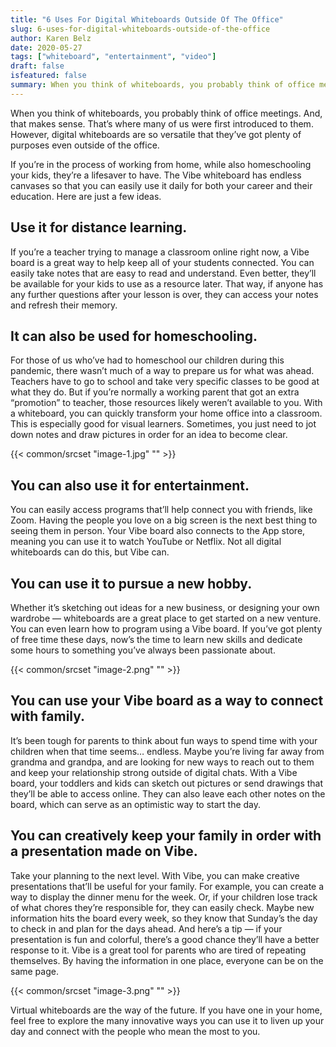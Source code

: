 ```yaml
---
title: "6 Uses For Digital Whiteboards Outside Of The Office"
slug: 6-uses-for-digital-whiteboards-outside-of-the-office
author: Karen Belz
date: 2020-05-27
tags: ["whiteboard", "entertainment", "video"]
draft: false
isfeatured: false
summary: When you think of whiteboards, you probably think of office meetings. However, digital whiteboards are so versatile that they can be used even outside of the office.
---
```




When you think of whiteboards, you probably think of office meetings. And, that makes sense. That’s where many of us were first introduced to them. However, digital whiteboards are so versatile that they’ve got plenty of purposes even outside of the office.

If you’re in the process of working from home, while also homeschooling your kids, they’re a lifesaver to have. The Vibe whiteboard has endless canvases so that you can easily use it daily for both your career and their education. Here are just a few ideas.


## Use it for distance learning. 

If you’re a teacher trying to manage a classroom online right now, a Vibe board is a great way to help keep all of your students connected. You can easily take notes that are easy to read and understand. Even better, they’ll be available for your kids to use as a resource later. That way, if anyone has any further questions after your lesson is over, they can access your notes and refresh their memory.


## It can also be used for homeschooling. 

For those of us who’ve had to homeschool our children during this pandemic, there wasn’t much of a way to prepare us for what was ahead. Teachers have to go to school and take very specific classes to be good at what they do. But if you’re normally a working parent that got an extra “promotion” to teacher, those resources likely weren’t available to you. With a whiteboard, you can quickly transform your home office into a classroom. This is especially good for visual learners. Sometimes, you just need to jot down notes and draw pictures in order for an idea to become clear.

{{< common/srcset "image-1.jpg" "" >}}

## You can also use it for entertainment. 

You can easily access programs that’ll help connect you with friends, like Zoom. Having the people you love on a big screen is the next best thing to seeing them in person. Your Vibe board also connects to the App store, meaning you can use it to watch YouTube or Netflix. Not all digital whiteboards can do this, but Vibe can.


## You can use it to pursue a new hobby. 

Whether it’s sketching out ideas for a new business, or designing your own wardrobe — whiteboards are a great place to get started on a new venture. You can even learn how to program using a Vibe board. If you’ve got plenty of free time these days, now’s the time to learn new skills and dedicate some hours to something you’ve always been passionate about.

{{< common/srcset "image-2.png" "" >}}

## You can use your Vibe board as a way to connect with family. 

It’s been tough for parents to think about fun ways to spend time with your children when that time seems… endless. Maybe you’re living far away from grandma and grandpa, and are looking for new ways to reach out to them and keep your relationship strong outside of digital chats. With a Vibe board, your toddlers and kids can sketch out pictures or send drawings that they’ll be able to access online. They can also leave each other notes on the board, which can serve as an optimistic way to start the day.


## You can creatively keep your family in order with a presentation made on Vibe.

Take your planning to the next level. With Vibe, you can make creative presentations that’ll be useful for your family. For example, you can create a way to display the dinner menu for the week. Or, if your children lose track of what chores they’re responsible for, they can easily check. Maybe new information hits the board every week, so they know that Sunday’s the day to check in and plan for the days ahead. And here’s a tip — if your presentation is fun and colorful, there’s a good chance they’ll have a better response to it. Vibe is a great tool for parents who are tired of repeating themselves. By having the information in one place, everyone can be on the same page.

{{< common/srcset "image-3.png" "" >}}


Virtual whiteboards are the way of the future. If you have one in your home, feel free to explore the many innovative ways you can use it to liven up your day and connect with the people who mean the most to you. 
